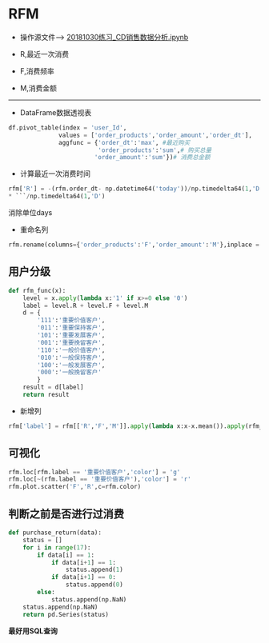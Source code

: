 # RFM
* 操作源文件--> [ 20181030练习_CD销售数据分析.ipynb](http://nbviewer.jupyter.org/github/LearningDay/python/blob/master/DataAnalysis/20181030%E7%BB%83%E4%B9%A0_CD%E9%94%80%E5%94%AE%E6%95%B0%E6%8D%AE%E5%88%86%E6%9E%90.ipynb)

* R,最近一次消费
* F,消费频率
* M,消费金额
***
* DataFrame数据透视表
```python
df.pivot_table(index = 'user_Id',
              values = ['order_products','order_amount','order_dt'],
              aggfunc = {'order_dt':'max', #最近购买
                         'order_products':'sum',# 购买总量
                        'order_amount':'sum'})# 消费总金额
```
* 计算最近一次消费时间
```python
rfm['R'] = -(rfm.order_dt- np.datetime64('today'))/np.timedelta64(1,'D')
* ```/np.timedelta64(1,'D')
```
  消除单位days
  
  
* 重命名列
```python
rfm.rename(columns={'order_products':'F','order_amount':'M'},inplace = True)
```
## 用户分级
```python
def rfm_func(x):
    level = x.apply(lambda x:'1' if x>=0 else '0')
    label = level.R + level.F + level.M
    d = {
        '111':'重要价值客户',
        '011':'重要保持客户',
        '101':'重要发展客户',
        '001':'重要挽留客户',
        '110':'一般价值客户',
        '010':'一般保持客户',
        '100':'一般发展客户',
        '000':'一般挽留客户'
        }
    result = d[label]
    return result
```
* 新增列
```python
rfm['label'] = rfm[['R','F','M']].apply(lambda x:x-x.mean()).apply(rfm_func,axis=1)
```

## 可视化
```python
rfm.loc[rfm.label == '重要价值客户','color'] = 'g'
rfm.loc[~(rfm.label == '重要价值客户'),'color'] = 'r'
rfm.plot.scatter('F','R',c=rfm.color)
```

## 判断之前是否进行过消费
```python
def purchase_return(data):
    status = []
    for i in range(17):
        if data[i] == 1:
            if data[i+1] == 1:
                status.append(1)
            if data[i+1] == 0:
                status.append(0)
        else:
            status.append(np.NaN)
    status.append(np.NaN)       
    return pd.Series(status)
```
**最好用SQL查询**
